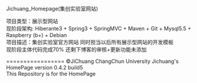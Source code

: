 Jichuang_Homepage(集创实验室网站)<br/>

项目类型：展示型网站<br/>
现阶段架构: Hiberante3 + Spring3 + SpringMVC + Maven + Git + Mysql5.5 + Raspberry (b+) + Debian<br/>
项目描述：集创实验室官方网站 同时担当以后所有展示型网站的开发模板<br/>
现阶段主体代码完成70% 还剩下博客的审核+更新功能未添加<br/>

=================
©JiChuang ChangChun University Jichuang's HomePage version 0.4.2 build5<br/>
This Repository is for the HomePage<br/>

